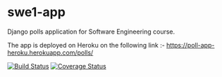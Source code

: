 # swe1-app
Django polls application for Software Engineering course.

The app is deployed on Heroku on the following link :- https://poll-app-heroku.herokuapp.com/polls/

[![Build Status](https://app.travis-ci.com/Shravanirakshe/swe1-app.svg?branch=main)](https://app.travis-ci.com/Shravanirakshe/swe1-app)
[![Coverage Status](https://coveralls.io/repos/github/Shravanirakshe/swe1-app/badge.svg?branch=main)](https://coveralls.io/github/Shravanirakshe/swe1-app?branch=main)
